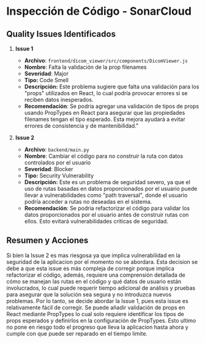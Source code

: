 # Inspección de Código - SonarCloud

## Quality Issues Identificados

1. **Issue 1**
   - **Archivo**: `frontend/dicom_viewer/src/components/DicomViewer.js`
   - **Nombre**: Falta la validación de la prop filenames
   - **Severidad**: Major
   - **Tipo:** Code Smell
   - **Descripción:** Este problema sugiere que falta una validación para los "props" utilizados en React, lo cual podría provocar errores si se reciben datos inesperados.
   - **Recomendación**: Se podria agregar una validación de tipos de props usando PropTypes en React para asegurar que las propiedades filenames tengan el tipo esperado. Esta mejora ayudará a evitar errores de consistencia y de mantenibilidad."


2. **Issue 2**
   - **Archivo**: `backend/main.py`
   - **Nombre**: Cambiar el código para no construir la ruta con datos controlados por el usuario
   - **Severidad**: Blocker
   - **Tipo:** Security Vulnerability
   - **Descripción:** Este es un problema de seguridad severo, ya que el uso de rutas basadas en datos proporcionados por el usuario puede llevar a vulnerabilidades como "path traversal", donde el usuario podría acceder a rutas no deseadas en el sistema.
   - **Recomendación**: Se podria refactorizar el código para validar los datos proporcionados por el usuario antes de construir rutas con ellos. Esto evitará vulnerabilidades críticas de seguridad.


## Resumen y Acciones

Si bien la Issue 2 es mas riesgosa ya que implica vulnerabilidad en la seguridad de la aplicacion por el momento no se abordara. Esta
decision se debe a que esta issue es más compleja de corregir porque implica refactorizar el código, además, requiere una comprensión 
detallada de cómo se manejan las rutas en el código y qué datos de usuario están involucrados, lo cual puede requerir tiempo adicional 
de análisis y pruebas para asegurar que la solución sea segura y no introduzca nuevos problemas. Por lo tanto, se decide abordar la Issue 1, 
pues esta issue es relativamente fácil de corregir. Se puede añadir validación de props en React mediante PropTypes lo cual solo requiere 
identificar los tipos de props esperados y definirlos en la configuración de PropTypes. Esto ultimo no pone en riesgo todo el progreso que 
lleva la aplicacion hasta ahora y cumple con que puede ser reparado en el tiempo limite.